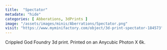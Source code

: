 ```yaml
---
title:  "Spectator"
metadate: "hide"
categories: [ Abberations, 3dPrints ]
image: "/assets/images/minis/Aberrations/Spectator.png"
visit: "https://www.myminifactory.com/object/3d-print-spectator-184573"
---
```

Crippled God Foundry 3d print. Printed on an Anycubic Photon X 6k.